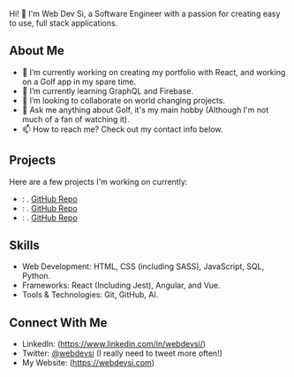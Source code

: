 Hi! 👋 I'm Web Dev Si, a Software Engineer with a passion for creating easy to use, full stack applications.

## About Me

- 🔭 I’m currently working on creating my portfolio with React, and working on a Golf app in my spare time. 
- 🌱 I’m currently learning GraphQL and Firebase.
- 👯 I’m looking to collaborate on world changing projects.
- 💬 Ask me anything about Golf, it's my main hobby (Although I'm not much of a fan of watching it).
- 📫 How to reach me? Check out my contact info below.

## Projects

Here are a few projects I'm working on currently:

- **<Bag Builder>**: <The app to help you figure out what clubs you need in your bag>. [GitHub Repo](<Link to GitHub Repo>)
- **<Golf Hole Goals>**: <Brief Project Description>. [GitHub Repo](<Link to GitHub Repo>)
- **<Golf Hols>**: <Brief Project Description>. [GitHub Repo](<Link to GitHub Repo>)

## Skills

- Web Development: HTML, CSS (including SASS), JavaScript, SQL, Python.
- Frameworks: React (Including Jest), Angular, and Vue.
- Tools & Technologies: Git, GitHub, AI.

## Connect With Me

- LinkedIn: (https://www.linkedin.com/in/webdevsi/)
- Twitter: [@webdevsi](https://twitter.com/webdevsi) (I really need to tweet more often!)
- My Website: (https://webdevsi.com)

<!---
WebDevSiDotCom/WebDevSiDotCom is a ✨ special ✨ repository because its `README.md` (this file) appears on your GitHub profile.
You can click the Preview link to take a look at your changes.
--->
